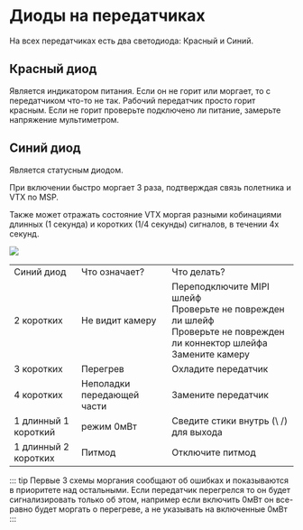 # Диоды на передатчиках

На всех передатчиках есть два светодиода: Красный и Синий.

## Красный диод

Является индикатором питания. Если он не горит или моргает, то с передатчиком что-то не так. Рабочий передатчик просто горит красным. Если не горит проверьте подключено ли питание, замерьте напряжение мультиметром.

## Синий диод

Является статусным диодом.

При включении быстро моргает 3 раза, подтверждая связь полетника и VTX по MSP.

Также может отражать состояние VTX моргая разными кобинациями длинных (1 секунда) и коротких (1/4 секунды) сигналов, в течении 4х секунд.

<img src="/media/image12.png" id="image10">

<table id="table2">
<tr>
<td>Синий диод</td>
<td>Что означает?</td>
<td>Что делать?</td>
</tr>
<tr>
<td>2 коротких</td>
<td>Не видит камеру</td>
<td>Переподключите MIPI шлейф<br>Проверьте не поврежден ли шлейф<br>Проверьте не поврежден ли коннектор шлейфа<br>Замените камеру</td>
</tr>
<tr>
<td>3 коротких </td>
<td>Перегрев</td>
<td>Охладите передатчик</td>
</tr>
<tr>
<td>4 коротких</td>
<td>Неполадки передающей части</td>
<td>Замените передатчик</td>
</tr>
<tr>
<td>1 длинный 1 короткий</td>
<td>режим 0мВт</td>
<td>Сведите стики внутрь (\ /) для выхода</td>
</tr>
<tr>
<td>1 длинный 2 коротких</td>
<td>Питмод</td>
<td>Отключите питмод</td>
</tr>
</table>

::: tip
Первые 3 схемы моргания сообщают об ошибках и показываются в приоритете над остальными. Если передатчик перегрелся то он будет сигнализировать только об этом, например если включить 0мВт он все-равно будет моргать о перегреве, а не указывать на включенные 0мВт
:::